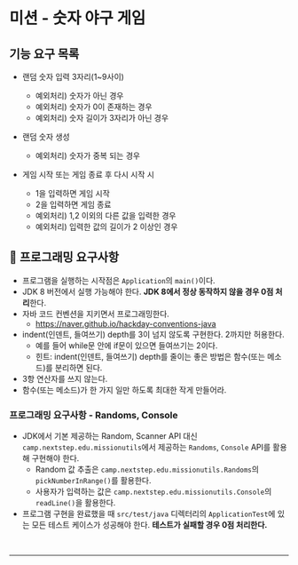 # 미션 - 숫자 야구 게임

## 기능 요구 목록

- 랜덤 숫자 입력 3자리(1~9사이)
  - 예외처리) 숫자가 아닌 경우
  - 예외처리) 숫자가 0이 존재하는 경우
  - 예외처리) 숫자 길이가 3자리가 아닌 경우

- 랜덤 숫자 생성
  - 예외처리) 숫자가 중복 되는 경우

- 게임 시작 또는 게임 종료 후 다시 시작 시
  - 1을 입력하면 게임 시작
  - 2을 입력하면 게임 종료
  - 예외처리) 1,2 이외의 다른 값을 입력한 경우
  - 예외처리) 입력한 값의 길이가 2 이상인 경우

## 🎱 프로그래밍 요구사항

- 프로그램을 실행하는 시작점은 `Application`의 `main()`이다.
- JDK 8 버전에서 실행 가능해야 한다. **JDK 8에서 정상 동작하지 않을 경우 0점 처리**한다.
- 자바 코드 컨벤션을 지키면서 프로그래밍한다.
  - https://naver.github.io/hackday-conventions-java
- indent(인덴트, 들여쓰기) depth를 3이 넘지 않도록 구현한다. 2까지만 허용한다.
  - 예를 들어 while문 안에 if문이 있으면 들여쓰기는 2이다.
  - 힌트: indent(인덴트, 들여쓰기) depth를 줄이는 좋은 방법은 함수(또는 메소드)를 분리하면 된다.
- 3항 연산자를 쓰지 않는다.
- 함수(또는 메소드)가 한 가지 일만 하도록 최대한 작게 만들어라.

### 프로그래밍 요구사항 - Randoms, Console

- JDK에서 기본 제공하는 Random, Scanner API 대신 `camp.nextstep.edu.missionutils`에서 제공하는 `Randoms`, `Console` API를 활용해 구현해야 한다.
  - Random 값 추출은 `camp.nextstep.edu.missionutils.Randoms`의 `pickNumberInRange()`를 활용한다.
  - 사용자가 입력하는 값은 `camp.nextstep.edu.missionutils.Console`의 `readLine()`을 활용한다.
- 프로그램 구현을 완료했을 때 `src/test/java` 디렉터리의 `ApplicationTest`에 있는 모든 테스트 케이스가 성공해야 한다. **테스트가 실패할 경우 0점 처리한다.**

<br>

---


